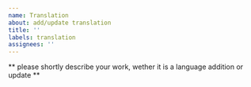 ```yaml
---
name: Translation 
about: add/update translation
title: ''
labels: translation
assignees: ''
---
```


** please shortly describe your work, wether it is a language addition or update **
